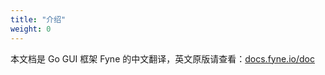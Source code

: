 ```yaml
---
title: "介绍"
weight: 0
---
```


本文档是 Go GUI 框架 Fyne 的中文翻译，英文原版请查看：[docs.fyne.io/doc](https://docs.fyne.io/)

